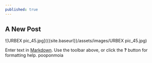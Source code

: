 ```yaml
---
published: true
---
```

## A New Post

![URBEX pic_45.jpg]({{site.baseurl}}/assets/images/URBEX pic_45.jpg)

Enter text in [Markdown](http://daringfireball.net/projects/markdown/). Use the toolbar above, or click the **?** button for formatting help.
pooponmoia
